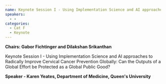 ```yaml
---
name: Keynote Session I - Using Implementation Science and AI approaches to Radically Improve Cervical Cancer Prevention Globally
speakers:
  - -
categories:
  - Cat F
  - Keynote
---
```


**Chairs: Gabor Fichtinger and Dilakshan Srikanthan**

Keynote Session I - Using Implementation Science and AI approaches to Radically Improve Cervical Cancer Prevention Globally: Can the Outputs of a Global Effort be Protected as a Global Public Good?

**Speaker - Karen Yeates, Department of Medicine, Queen's University**

